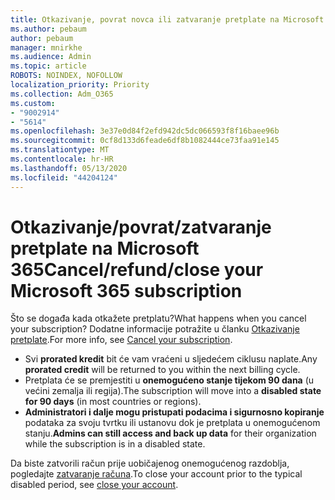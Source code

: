 ```yaml
---
title: Otkazivanje, povrat novca ili zatvaranje pretplate na Microsoft 365
ms.author: pebaum
author: pebaum
manager: mnirkhe
ms.audience: Admin
ms.topic: article
ROBOTS: NOINDEX, NOFOLLOW
localization_priority: Priority
ms.collection: Adm_O365
ms.custom:
- "9002914"
- "5614"
ms.openlocfilehash: 3e37e0d84f2efd942dc5dc066593f8f16baee96b
ms.sourcegitcommit: 0cf8d133d6feade6df8b1082444ce73faa91e145
ms.translationtype: MT
ms.contentlocale: hr-HR
ms.lasthandoff: 05/13/2020
ms.locfileid: "44204124"
---
```

# <a name="cancelrefundclose-your-microsoft-365-subscription"></a><span data-ttu-id="6b6e6-102">Otkazivanje/povrat/zatvaranje pretplate na Microsoft 365</span><span class="sxs-lookup"><span data-stu-id="6b6e6-102">Cancel/refund/close your Microsoft 365 subscription</span></span>

<span data-ttu-id="6b6e6-103">Što se događa kada otkažete pretplatu?</span><span class="sxs-lookup"><span data-stu-id="6b6e6-103">What happens when you cancel your subscription?</span></span> <span data-ttu-id="6b6e6-104">Dodatne informacije potražite u članku [Otkazivanje pretplate](https://docs.microsoft.com/microsoft-365/commerce/subscriptions/cancel-your-subscription?view=o365-worldwide).</span><span class="sxs-lookup"><span data-stu-id="6b6e6-104">For more info, see [Cancel your subscription](https://docs.microsoft.com/microsoft-365/commerce/subscriptions/cancel-your-subscription?view=o365-worldwide).</span></span>

- <span data-ttu-id="6b6e6-105">Svi **prorated kredit** bit će vam vraćeni u sljedećem ciklusu naplate.</span><span class="sxs-lookup"><span data-stu-id="6b6e6-105">Any **prorated credit** will be returned to you within the next billing cycle.</span></span>
- <span data-ttu-id="6b6e6-106">Pretplata će se premjestiti u **onemogućeno stanje tijekom 90 dana** (u većini zemalja ili regija).</span><span class="sxs-lookup"><span data-stu-id="6b6e6-106">The subscription will move into a **disabled state for 90 days** (in most countries or regions).</span></span>
- <span data-ttu-id="6b6e6-107">**Administratori i dalje mogu pristupati podacima i sigurnosno kopiranje** podataka za svoju tvrtku ili ustanovu dok je pretplata u onemogućenom stanju.</span><span class="sxs-lookup"><span data-stu-id="6b6e6-107">**Admins can still access and back up data** for their organization while the subscription is in a disabled state.</span></span>

<span data-ttu-id="6b6e6-108">Da biste zatvorili račun prije uobičajenog onemogućenog razdoblja, pogledajte [zatvaranje računa](https://docs.microsoft.com/microsoft-365/commerce/close-your-account?view=o365-worldwide).</span><span class="sxs-lookup"><span data-stu-id="6b6e6-108">To close your account prior to the typical disabled period, see [close your account](https://docs.microsoft.com/microsoft-365/commerce/close-your-account?view=o365-worldwide).</span></span>

